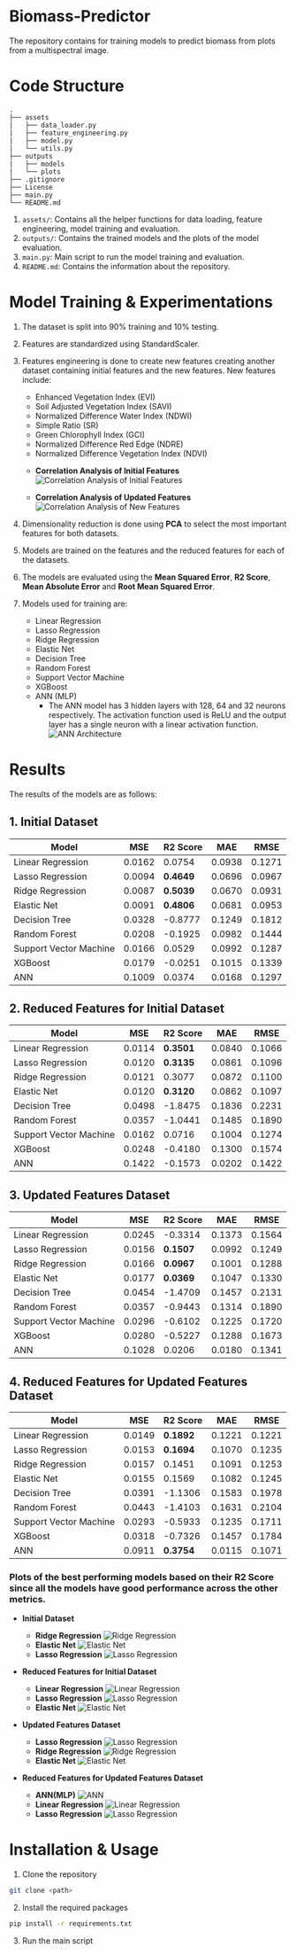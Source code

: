 # Biomass-Predictor

The repository contains for training models to predict biomass from plots from a multispectral image. 

# Code Structure
```
.
├── assets
|   ├── data_loader.py
|   ├── feature_engineering.py
|   ├── model.py
|   └── utils.py
├── outputs
|   ├── models
|   └── plots
├── .gitignore
├── License
├── main.py
└── README.md
```
1. `assets/`: Contains all the helper functions for data loading, feature engineering, model training and evaluation.
2. `outputs/`: Contains the trained models and the plots of the model evaluation.
3. `main.py`: Main script to run the model training and evaluation.
4. `README.md`: Contains the information about the repository.

# Model Training & Experimentations

1. The dataset is split into 90% training and 10% testing.

2. Features are standardized using StandardScaler.

3. Features engineering is done to create new features creating another dataset containing initial features and the new features. New features include:
    -  Enhanced Vegetation Index (EVI)
    -  Soil Adjusted Vegetation Index (SAVI)
    -  Normalized Difference Water Index (NDWI)
    -  Simple Ratio (SR)
    -  Green Chlorophyll Index (GCI)
    -  Normalized Difference Red Edge (NDRE)
    -  Normalized Difference Vegetation Index (NDVI)

    <!-- correlation analysis on initial features and feature engineered features -->
    - **Correlation Analysis of Initial Features**
    ![Correlation Analysis of Initial Features](outputs/plots/correlation_analysis_initial_features.png)

    - **Correlation Analysis of Updated Features**
    ![Correlation Analysis of New Features](outputs/plots/correlation_analysis_updated_features.png)


4. Dimensionality reduction is done using **PCA** to select the most important features for both datasets.

3. Models are trained on the features and the reduced features for each of the datasets.

4. The models are evaluated using the **Mean Squared Error**, **R2 Score**, **Mean Absolute Error** and **Root Mean Squared Error**.

5. Models used for training are:
    - Linear Regression
    - Lasso Regression
    - Ridge Regression
    - Elastic Net
    - Decision Tree
    - Random Forest
    - Support Vector Machine
    - XGBoost
    - ANN (MLP)
        - The ANN model has 3 hidden layers with 128, 64 and 32 neurons respectively. The activation function used is ReLU and the output layer has a single neuron with a linear activation function.
        ![ANN Architecture](outputs/plots/model.png)

# Results

The results of the models are as follows:

## 1. Initial Dataset

| Model                   | MSE    | R2 Score | MAE    | RMSE   |
|-------------------------|--------|----------|--------|--------|
| Linear Regression       | 0.0162 | 0.0754   | 0.0938 | 0.1271 |
| Lasso Regression        | 0.0094 | **0.4649**   | 0.0696 | 0.0967 |
| Ridge Regression        | 0.0087 | **0.5039**   | 0.0670 | 0.0931 |
| Elastic Net             | 0.0091 | **0.4806**   | 0.0681 | 0.0953 |
| Decision Tree           | 0.0328 | -0.8777   | 0.1249 | 0.1812 |
| Random Forest           |  0.0208 | -0.1925  | 0.0982 | 0.1444 |
| Support Vector Machine  | 0.0166 | 0.0529   | 0.0992 | 0.1287 |
| XGBoost                 | 0.0179 | -0.0251   | 0.1015 | 0.1339 |
| ANN                     | 0.1009 | 0.0374   | 0.0168 | 0.1297 |


## 2. Reduced Features for Initial Dataset

| Model                   | MSE    | R2 Score | MAE    | RMSE   |
|-------------------------|--------|----------|--------|--------|
| Linear Regression       | 0.0114 | **0.3501**   | 0.0840 | 0.1066 |
| Lasso Regression        | 0.0120 | **0.3135**   | 0.0861 | 0.1096|
| Ridge Regression        | 0.0121 | 0.3077   | 0.0872 | 0.1100 |
| Elastic Net             | 0.0120 | **0.3120**   | 0.0862 | 0.1097 |
| Decision Tree           | 0.0498 | -1.8475   | 0.1836 | 0.2231 |
| Random Forest           | 0.0357 | -1.0441   | 0.1485 | 0.1890 |
| Support Vector Machine  | 0.0162 | 0.0716   | 0.1004 | 0.1274 |
| XGBoost                 | 0.0248 | -0.4180   | 0.1300 | 0.1574 |
| ANN                     | 0.1422 | -0.1573  | 0.0202 | 0.1422 |


## 3. Updated Features Dataset

| Model                   | MSE    | R2 Score | MAE    | RMSE   |
|-------------------------|--------|----------|--------|--------|
| Linear Regression       |  0.0245 | -0.3314   | 0.1373 |  0.1564 |
| Lasso Regression        | 0.0156 | **0.1507**   | 0.0992 |  0.1249 |
| Ridge Regression        | 0.0166 | **0.0967**  | 0.1001 |  0.1288 |
| Elastic Net             |  0.0177 | **0.0369**  | 0.1047 | 0.1330 |
| Decision Tree           | 0.0454 | -1.4709   | 0.1457 | 0.2131 |
| Random Forest           | 0.0357 | -0.9443   | 0.1314 | 0.1890 |
| Support Vector Machine  |  0.0296 | -0.6102   | 0.1225 | 0.1720 |
| XGBoost                 |  0.0280 | -0.5227   | 0.1288 |  0.1673 |
| ANN                     | 0.1028 | 0.0206   | 0.0180 | 0.1341 |


## 4. Reduced Features for Updated Features Dataset

| Model                   | MSE    | R2 Score | MAE    | RMSE   |
|-------------------------|--------|----------|--------|--------|
| Linear Regression       | 0.0149 | **0.1892**   | 0.1221 | 0.1221 |
| Lasso Regression        | 0.0153 | **0.1694**   | 0.1070 | 0.1235 |
| Ridge Regression        | 0.0157 | 0.1451   | 0.1091 | 0.1253 |
| Elastic Net             | 0.0155 | 0.1569   | 0.1082 | 0.1245 |
| Decision Tree           | 0.0391 | -1.1306   | 0.1583 | 0.1978 |
| Random Forest           | 0.0443 | -1.4103  | 0.1631 | 0.2104 |
| Support Vector Machine  | 0.0293 | -0.5933   | 0.1235 |  0.1711 |
| XGBoost                 | 0.0318 | -0.7326   | 0.1457 |  0.1784 |
| ANN                     | 0.0911 | **0.3754**   | 0.0115 | 0.1071 |



### Plots of the best performing models based on their R2 Score since all the models have good performance across the other metrics.

- **Initial Dataset**
    - **Ridge Regression**
    ![Ridge Regression](outputs/plots/ridge_initial_features.png)
    - **Elastic Net**
    ![Elastic Net](outputs/plots/elastic_initial_features.png)
    - **Lasso Regression**
    ![Lasso Regression](outputs/plots/lasso_initial_features.png)

- **Reduced Features for Initial Dataset**
    - **Linear Regression**
    ![Linear Regression](outputs/plots/linear_pca_initial_features.png)
    - **Lasso Regression**
    ![Lasso Regression](outputs/plots/lasso_pca_initial_features.png)
    - **Elastic Net**
    ![Elastic Net](outputs/plots/elastic_pca_initial_features.png)

- **Updated Features Dataset**
    - **Lasso Regression**
    ![Lasso Regression](outputs/plots/lasso_new_features.png)
    - **Ridge Regression**
    ![Ridge Regression](outputs/plots/ridge_new_features.png)
    - **Elastic Net**
    ![Elastic Net](outputs/plots/elastic_new_features.png)

- **Reduced Features for Updated Features Dataset**
    - **ANN(MLP)**
    ![ANN](outputs/plots/ann_pca_new_features.png)
    - **Linear Regression**
    ![Linear Regression](outputs/plots/linear_pca_new_features.png)
    - **Lasso Regression**
    ![Lasso Regression](outputs/plots/lasso_pca_new_features.png)

# Installation & Usage
1. Clone the repository
```bash
git clone <path>
```
2. Install the required packages
```bash
pip install -r requirements.txt
```
3. Run the main script

